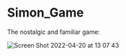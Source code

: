 # Simon_Game

The nostalgic and familiar game:

![Screen Shot 2022-04-20 at 13 07 43](https://user-images.githubusercontent.com/94760520/164204886-91cac3af-e228-44e7-844a-b62e59f7593e.png)


